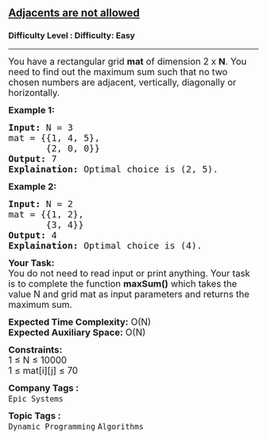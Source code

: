 <h2><a href="https://www.geeksforgeeks.org/problems/adjacents-are-not-allowed3528/1?page=3&category=Dynamic%20Programming&sortBy=difficulty">Adjacents are not allowed</a></h2><h3>Difficulty Level : Difficulty: Easy</h3><hr><div class="problems_problem_content__Xm_eO"><p><span style="font-size:18px">You have a rectangular grid <strong>mat</strong> of dimension 2 x <strong>N</strong>. You need to find out the maximum sum such that no two chosen numbers are adjacent, vertically, diagonally or horizontally.</span></p>

<p><strong><span style="font-size:18px">Example 1:</span></strong></p>

<pre><span style="font-size:18px"><strong>Input:</strong> N = 3
mat = {{1, 4, 5}, 
&nbsp;      {2, 0, 0}}
<strong>Output:</strong> 7
<strong>Explaination:</strong> Optimal choice is (2, 5).</span></pre>

<p><strong><span style="font-size:18px">Example 2:</span></strong></p>

<pre><span style="font-size:18px"><strong>Input:</strong> N = 2
mat = {{1, 2}, 
&nbsp;      {3, 4}}
<strong>Output:</strong> 4
<strong>Explaination:</strong> Optimal choice is (4).</span></pre>

<p><span style="font-size:18px"><strong>Your Task:</strong><br>
You do not need to read input or print anything. Your task is to complete the function <strong>maxSum()</strong> which takes the value N and grid mat as input parameters and returns the maximum sum.</span></p>

<p><span style="font-size:18px"><strong>Expected Time Complexity:</strong> O(N)<br>
<strong>Expected Auxiliary Space:</strong> O(N)</span></p>

<p><span style="font-size:18px"><strong>Constraints:</strong><br>
1 ≤ N ≤ 10000<br>
1 ≤ mat[i][j] ≤ 70</span></p>
</div><p><span style=font-size:18px><strong>Company Tags : </strong><br><code>Epic Systems</code>&nbsp;<br><p><span style=font-size:18px><strong>Topic Tags : </strong><br><code>Dynamic Programming</code>&nbsp;<code>Algorithms</code>&nbsp;